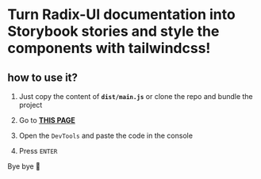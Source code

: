 # Turn Radix-UI documentation into Storybook stories and style the components with tailwindcss!

## how to use it?

1. Just copy the content of **`dist/main.js`** or clone the repo and bundle the project

2. Go to [**THIS PAGE**](https://www.radix-ui.com/docs/primitives/overview/getting-started)

3. Open the `DevTools` and paste the code in the console

4. Press `ENTER`

Bye bye 👋
